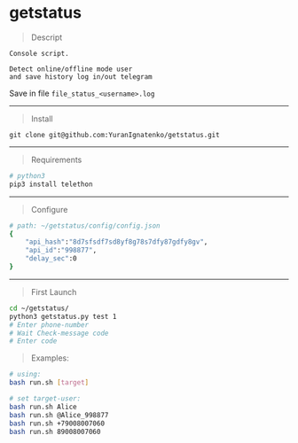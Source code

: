 # getstatus
> Descript
```
Console script.

Detect online/offline mode user
and save history log in/out telegram
```

Save in file `file_status_<username>.log`


***

> Install
```
git clone git@github.com:YuranIgnatenko/getstatus.git
```
***

> Requirements

```bash
# python3
pip3 install telethon
```

***

> Configure
```bash
# path: ~/getstatus/config/config.json
{
    "api_hash":"8d7sfsdf7sd8yf8g78s7dfy87gdfy8gv",
    "api_id":"998877",
    "delay_sec":0
}
```

***

> First Launch

```bash
cd ~/getstatus/
python3 getstatus.py test 1
# Enter phone-number
# Wait Check-message code
# Enter code
```

> Examples:
``` bash
# using:
bash run.sh [target]

# set target-user:
bash run.sh Alice 
bash run.sh @Alice_998877 
bash run.sh +79008007060 
bash run.sh 89008007060 
